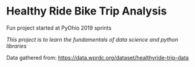 # Healthy Ride Bike Trip Analysis
Fun project started at PyOhio 2019 sprints

_This project is to learn the fundamentals of data science and python libraries_

Data gathered from: https://data.wprdc.org/dataset/healthyride-trip-data
